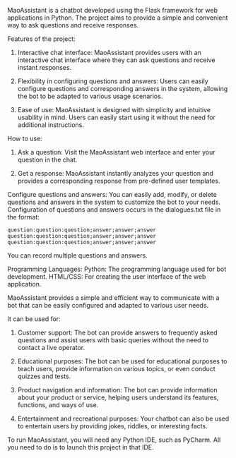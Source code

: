 MaoAssistant is a chatbot developed using the Flask framework for web applications in Python. The project aims to provide a simple and convenient way to ask questions and receive responses.

Features of the project:
1. Interactive chat interface: MaoAssistant provides users with an interactive chat interface where they can ask questions and receive instant responses.

2. Flexibility in configuring questions and answers: Users can easily configure questions and corresponding answers in the system, allowing the bot to be adapted to various usage scenarios.

3. Ease of use: MaoAssistant is designed with simplicity and intuitive usability in mind. Users can easily start using it without the need for additional instructions.

How to use:
1. Ask a question: Visit the MaoAssistant web interface and enter your question in the chat.

2. Get a response: MaoAssistant instantly analyzes your question and provides a corresponding response from pre-defined user templates.

Configure questions and answers: You can easily add, modify, or delete questions and answers in the system to customize the bot to your needs. Configuration of questions and answers occurs in the dialogues.txt file in the format:
```
question:question:question;answer;answer;answer
question:question:question;answer;answer;answer
question:question:question;answer;answer;answer
```
You can record multiple questions and answers.

Programming Languages:
Python: The programming language used for bot development.
HTML/CSS: For creating the user interface of the web application.

MaoAssistant provides a simple and efficient way to communicate with a bot that can be easily configured and adapted to various user needs.

It can be used for:

1. Customer support: The bot can provide answers to frequently asked questions and assist users with basic queries without the need to contact a live operator.

2. Educational purposes: The bot can be used for educational purposes to teach users, provide information on various topics, or even conduct quizzes and tests.

3. Product navigation and information: The bot can provide information about your product or service, helping users understand its features, functions, and ways of use.

4. Entertainment and recreational purposes: Your chatbot can also be used to entertain users by providing jokes, riddles, or interesting facts.


To run MaoAssistant, you will need any Python IDE, such as PyCharm.
All you need to do is to launch this project in that IDE.
